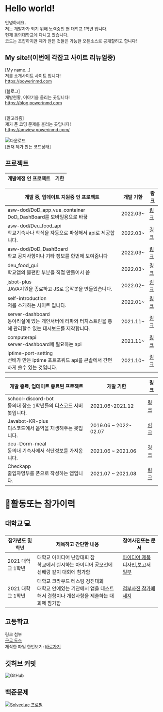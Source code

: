 # Hello world! 

안녕하세요.<br>
저는 개발자가 되기 위해 노력중인 현 대학교 1학년 입니다. <br>
현재 동의대학교에 다니고 있습니다. <br>
코드는 조잡하지만 제가 만든 것들은 가능한 오픈소스로 공개할려고 합니다!

## My site!(이번에 각잡고 사이트 리뉴얼중)
[My name...]<br>
저를 소개사이트 사이트 입니다!<br>
https://powerinmd.com

[블로그]<br>
개발현황, 이야기을 올리는 곳입니다!<br>
https://blog.powerinmd.com
<br>
<br>

[알고리즘]<br>
제가 푼 코딩 문제를 올리는 곳입니다!<br>
https://amview.powerinmd.com/
<br>
<br>
![다운로드](https://user-images.githubusercontent.com/87979171/135078612-c7456c66-b5e3-4cf3-9df2-e2631b356c3c.png)<br>
[현재 제가 만든 코드상태]

## 프로젝트
|개발예정 인 프로젝트|기한|
|------|---|


|개발 중, 업데이트 지원중 인 프로젝트|개발 기한|랑크|
|------|---|---|
|asw-dod/DoD_app_vue_container<br>DoD_DashBoard를 모바일용으로 바꿈| 2022.03~ |[링크](https://github.com/asw-dod/DoD_app_vue_container)
|asw-dod/Deu_food_api<br>학교기숙사나 학식을 자동으로 파싱해서 api로 제공합니다.| 2022.03~ |[링크](https://github.com/asw-dod/Deu_food_api)
|asw-dod/DoD_DashBoard<br>학교 공지사항이나 기타 정보를 한번에 보여줌니다| 2022.03~ |[링크](https://github.com/asw-dod/DoD_DashBoard)
|deu_food_gui<br> 학교앱의 불편한 부분을 직접 만들어서 씀| 2022.03~ |[링크](https://github.com/INMD1/deu_food_gui)
|jsbot-plus<br> JAVA지원을 종료하고 JS로 음악봇을 만들었습니다.| 2022.02~ |[링크](https://github.com/INMD1/jsbot-plus)
|self-introduction<br> 저를 소개하는 사이트 입니다.| 2022.01~ |[링크](https://github.com/INMD1/self-introduction)
|server-dashboard <br> 동아리실에 있는 개인서버에 라파와 터치스트린을 통해 관리할수 있는 데시보드를 제작합니다. |2021.11~|[링크](https://github.com/INMD1/server-dashboard)|
|computerapi <br> server-dashboard에 필요하는 api |2021.11~ |[링크](https://github.com/INMD1/computerapi)|
|iptime-port-setting <br> 선배가 만든 iptime 포트포워드 api를 콘솔에서 간편하게 쓸수 있는 것입니다. |2021.10~|[링크](https://github.com/INMD1/iptime-port-setting)|

|개발 종료, 업데이트 종료된 프로젝트|개발 기한|링크|
|------|---|---|
|school-discord-bot <br> 동의대 창소 1학년들의 디스코드 서버 봇입니다.|2021.06~2021.12|[링크](https://github.com/INMD1/school-discord-bot)|
|Javabot-KR-plus <br> 디스코드에서 음악을 재생해주는 봇입니다.|2019.06 ~ 2022-02.07|[링크](https://github.com/INMD1/Javabot-KR-plus)|
|deu-Dorm-meal <br> 동의대 기숙사에서 식단정보를 가져옴니다.|2021.06 ~ 2021.06|[링크](https://github.com/INMD1/deu-Dorm-mel)|
|Checkapp <br> 출입자명부를 폰으로 작성하는 앱입니다.|2021.07 ~ 2021.08|[링크](https://github.com/INMD1/Checkapp)|

# 🛒활동또는 참가이력
## 대학교 💻
|참가년도 및 학년|제목하고 간단한 내용|참여사진또는 문서
|--------------|-----------------------------|--------|
|2021 대학교 1학년|대학교 아이디어 난장대회 참<br>학교에서 실시하는 아이디어 공모전에 선배랑 같이 대회에 참가함|[아이디어 제품 디자인](https://user-images.githubusercontent.com/87979171/144269689-16433768-4a48-4afd-bafd-2d4bfe5f9c35.png),[보고서 일부](https://user-images.githubusercontent.com/87979171/144271306-6ead9c8c-47b1-4f9b-a26b-b875ee392e75.png)|
|2021 대학교 1학년|대학교  크라우드 테스팅 경진대회<br>대학교 안에있는 기관에서 앱을 테스트 해서 결함이나 개선사항을 제출하는 대회에 참가함|[첨부사진](https://user-images.githubusercontent.com/87979171/144268849-0966f4ae-b07c-4c92-841e-01ee4df8a542.png),[참가메세지](https://user-images.githubusercontent.com/87979171/144269224-c4455ecd-c7e6-4a4f-ba3a-fb88b72a6112.png)|

## 고등학교
링크 첨부 <br>
[구글 도스](https://docs.google.com/document/d/15YF7r8K7cV44-vdMoZiRCsorSV9ZizBa37i_kt9TIks/edit?usp=sharing)<br>
제작한 파일 한번보기: [바로가기](https://github.com/INMD1/backup-or-Archive)
## 깃허브 커밋
![GitHub](https://github-readme-stats.vercel.app/api?username=INMD1&show_icons=true)

## 백준문제
[![Solved.ac
프로필](http://mazassumnida.wtf/api/generate_badge?boj=lyw5415)](https://solved.ac/lyw5415)
